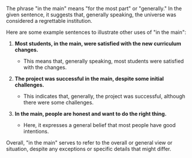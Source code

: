 The phrase "in the main" means "for the most part" or "generally." In the given sentence, it suggests that, generally speaking, the universe was considered a regrettable institution.

Here are some example sentences to illustrate other uses of "in the main":

1. **Most students, in the main, were satisfied with the new curriculum changes.**  
   - This means that, generally speaking, most students were satisfied with the changes.

2. **The project was successful in the main, despite some initial challenges.**  
   - This indicates that, generally, the project was successful, although there were some challenges.

3. **In the main, people are honest and want to do the right thing.**  
   - Here, it expresses a general belief that most people have good intentions.  

Overall, "in the main" serves to refer to the overall or general view or situation, despite any exceptions or specific details that might differ.